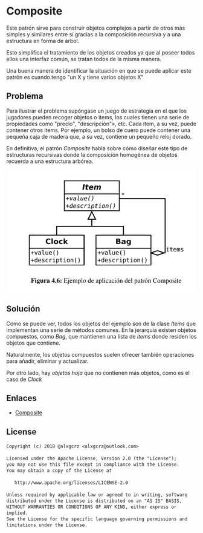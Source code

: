 # Composite

Este patrón sirve para construir objetos complejos a partir de otros más simples y similares entre sí gracias a la
composición recursiva y a una estructura en forma de árbol.

Esto simplifica el tratamiento de los objetos creados ya que al poseer todos ellos una interfaz común, se tratan todos 
de la misma manera.

Una buena manera de identificar la situación en que se puede aplicar este patrón es cuando tengo "un X y tiene varios objetos X"


## Problema

Para ilustrar el problema supóngase un juego de estrategia en el que los jugadores pueden recoger objetos o items, 
los cuales tienen una serie de propiedades como "precio", "descripción"», etc. Cada item, a su vez, puede contener otros items. 
Por ejemplo, un bolso de cuero puede contener una pequeña caja de madera que, a su vez, contiene un pequeño reloj dorado.

En definitiva, el patrón *Composite* habla sobre cómo diseñar este tipo de estructuras recursivas donde la composición 
homogénea de objetos recuerda a una estructura arbórea.

![Composite](example/imgs/Composite.png)


## Solución

Como se puede ver, todos los objetos del ejemplo son de la clase *Items* que implementan una serie de métodos comunes.
En la jerarquia existen objetos compuestos, como *Bag*, que mantienen una lista de *items* donde residen los objetos
que contiene. 

Naturalmente, los objetos compuestos suelen ofrecer también operaciones para añadir, eliminar y actualizar.

Por otro lado, hay *objetos hoja* que no contienen más objetos, como es el caso de *Clock*


## Enlaces
* [Composite](https://es.wikipedia.org/wiki/Composite_%28patr%C3%B3n_de_dise%C3%B1o%29)


License
-------
    Copyright (c) 2018 @alxgcrz <alxgcrz@outlook.com>
    
    Licensed under the Apache License, Version 2.0 (the "License");
    you may not use this file except in compliance with the License.
    You may obtain a copy of the License at
    
       http://www.apache.org/licenses/LICENSE-2.0
    
    Unless required by applicable law or agreed to in writing, software
    distributed under the License is distributed on an "AS IS" BASIS,
    WITHOUT WARRANTIES OR CONDITIONS OF ANY KIND, either express or implied.
    See the License for the specific language governing permissions and
    limitations under the License.

